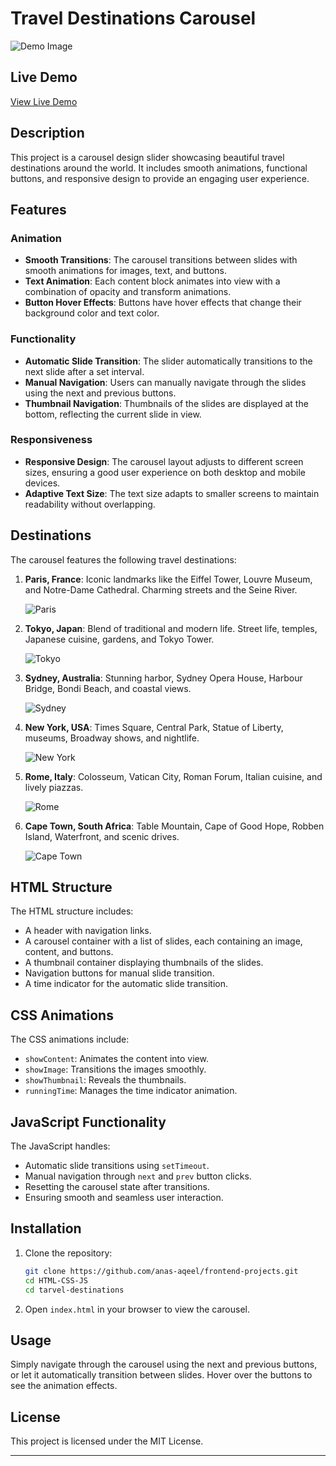
# Travel Destinations Carousel

![Demo Image](images/demo.png)

## Live Demo
[View Live Demo](https://travel-destinations-gamma.vercel.app/)

## Description
This project is a carousel design slider showcasing beautiful travel destinations around the world. It includes smooth animations, functional buttons, and responsive design to provide an engaging user experience.

## Features

### Animation
- **Smooth Transitions**: The carousel transitions between slides with smooth animations for images, text, and buttons.
- **Text Animation**: Each content block animates into view with a combination of opacity and transform animations.
- **Button Hover Effects**: Buttons have hover effects that change their background color and text color.

### Functionality
- **Automatic Slide Transition**: The slider automatically transitions to the next slide after a set interval.
- **Manual Navigation**: Users can manually navigate through the slides using the next and previous buttons.
- **Thumbnail Navigation**: Thumbnails of the slides are displayed at the bottom, reflecting the current slide in view.

### Responsiveness
- **Responsive Design**: The carousel layout adjusts to different screen sizes, ensuring a good user experience on both desktop and mobile devices.
- **Adaptive Text Size**: The text size adapts to smaller screens to maintain readability without overlapping.

## Destinations
The carousel features the following travel destinations:
1. **Paris, France**: Iconic landmarks like the Eiffel Tower, Louvre Museum, and Notre-Dame Cathedral. Charming streets and the Seine River.

    ![Paris](images/paris.jpg)
2. **Tokyo, Japan**: Blend of traditional and modern life. Street life, temples, Japanese cuisine, gardens, and Tokyo Tower.

    ![Tokyo](images/japan.jpeg)
3. **Sydney, Australia**: Stunning harbor, Sydney Opera House, Harbour Bridge, Bondi Beach, and coastal views.

    ![Sydney](images/sydney.jpg)
4. **New York, USA**: Times Square, Central Park, Statue of Liberty, museums, Broadway shows, and nightlife.

    ![New York](images/newyork.jpg)
5. **Rome, Italy**: Colosseum, Vatican City, Roman Forum, Italian cuisine, and lively piazzas.

    ![Rome](images/rome.jpg)
6. **Cape Town, South Africa**: Table Mountain, Cape of Good Hope, Robben Island, Waterfront, and scenic drives.
    
    ![Cape Town](images/capetown.jpg)

## HTML Structure
The HTML structure includes:
- A header with navigation links.
- A carousel container with a list of slides, each containing an image, content, and buttons.
- A thumbnail container displaying thumbnails of the slides.
- Navigation buttons for manual slide transition.
- A time indicator for the automatic slide transition.

## CSS Animations
The CSS animations include:
- `showContent`: Animates the content into view.
- `showImage`: Transitions the images smoothly.
- `showThumbnail`: Reveals the thumbnails.
- `runningTime`: Manages the time indicator animation.

## JavaScript Functionality
The JavaScript handles:
- Automatic slide transitions using `setTimeout`.
- Manual navigation through `next` and `prev` button clicks.
- Resetting the carousel state after transitions.
- Ensuring smooth and seamless user interaction.

## Installation
1. Clone the repository:
   ```bash
   git clone https://github.com/anas-aqeel/frontend-projects.git
   cd HTML-CSS-JS
   cd tarvel-destinations
   ```
2. Open `index.html` in your browser to view the carousel.

## Usage
Simply navigate through the carousel using the next and previous buttons, or let it automatically transition between slides. Hover over the buttons to see the animation effects.

## License
This project is licensed under the MIT License.

---
